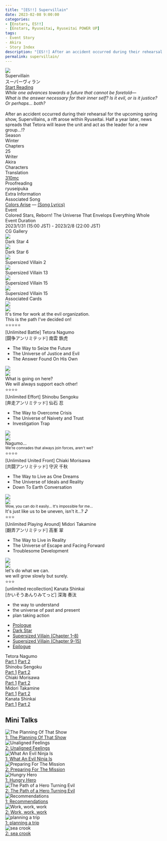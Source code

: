 ```yaml
---
title: "[ES!!] Supervillain"
date: 2023-02-08 9:00:00
categories:
- [Enstars, ES!!]
- [Enstars, Ryuseitai, Ryuseitai POWER UP]
tags:
- Event Story
- Akira
- Story Index
description: "[ES!!] After an accident occurred during their rehearsal for the upcoming spring show, Supervillains, a rift arose within Ryuseitai. Half a year later…"
permalink: supervillain/
---
```


<div class="preview-wrapper" style="--storyColor:#5ac189;--storyColor-rgb:90,193,137;--storyColor-h:147.4;--storyColor-s:45.4%;--storyColor-l:55.5%;">
    <div class="grid-wrapper">
        <div class="preview-background" style="background-image: url('/img/es/eventstory/supervillain/tetorabcgframe.jpg')"></div>
        <div class="preview-box">
            <div class="title-area">
                <div class="title-area__title">Supervillain</div>
                <div class="title-area__subtitle">スーパーヴィラン</div>
                <div class="title-area__start"><a href="/supervillain/prologue">Start Reading</a></div>
            </div>
            <div class="info-area">
                <div class="synopsis">
                <em>While one advances towards a future that cannot be foretold—<br>
                What is the answer necessary for their inner self? Is it evil, or is it justice?<br>
                Or perhaps… both?</em><br><br>After an accident occurred during their rehearsal for the upcoming spring show, Supervillains, a rift arose within Ryuseitai. Half a year later, news spreads that Tetora will leave the unit and act as the leader for a new group…!?
                </div>
                <div class="info">
                    <div class="info-item season">
                        <div class="label">
                            Season
                        </div>
                        <div class="value">
                            Winter
                        </div>
                    </div>
                    <div class="info-item chapters">
                        <div class="label">
                            Chapters
                        </div>
                        <div class="value">
                            25
                        </div>
                    </div>
                    <div class="info-item writer">
                        <div class="label">
                            Writer
                        </div>
                        <div class="value">
                            Akira
                        </div>
                    </div>
                    <div class="info-item characters">
                        <div class="label">
                            Characters
                        </div>
                        <div class="value">
                        <a href="/categories/Enstars/Tetora" character="Tetora"></a>
                        <a href="/categories/Enstars/Shinobu" character="Shinobu"></a>
                        <a href="/categories/Enstars/Chiaki" character="Chiaki"></a>
        								<a href="/categories/Enstars/Midori" character="Midori"></a>
                        <a href="/categories/Enstars/Kanata" character="Kanata"></a>
                        </div>
                    </div>
                    <div class="info-item tl">
                        <div class="label">
                            Translation
                        </div>
                        <div class="value">
                            <a href="/about">310mc</a>
                        </div>
                    </div>
                    <div class="info-item pr">
                        <div class="label">
                            Proofreading
                        </div>
                        <div class="value">
                            ryuseipuka
                            </div>
                        </div>
                    </div>
                </div>
            </div>
        </div>
    </div>

<!-- more -->

<style>
    .preview-wrapper {
        display: none;
    }
    @media (max-width: 567px) {
        .post-block {
            padding: 5px 10px 8px !important;
        }
    }
</style>
<div class="story-wrapper" style="--storyColor:#5ac189;--storyColor-rgb:90,193,137;--storyColor-h:147.4;--storyColor-s:45.4%;--storyColor-l:55.5%;">
    <div class="grid-wrapper">
        <div class="story-background" style="background: top/cover url(/img/es/eventstory/supervillain/tetoraorigcg.jpg)"></div>
        <div class="story-box">
            <div class="story-cover">
                <div><img src="/img/es/eventstory/supervillain/tetorabcgframe_300px.jpg"></div>
            </div>
            <div class="title-area">
                <div class="title-area__title">Supervillain</div>
                <div class="title-area__subtitle">スーパーヴィラン</div>
                <div class="title-area__start">
                    <a href="prologue">Start Reading</a>
                </div>
            </div>
            <div class="info-area">
                <div class="synopsis">
                <em>While one advances towards a future that cannot be foretold—<br>
                What is the answer necessary for their inner self? Is it evil, or is it justice?<br>
                Or perhaps… both?</em><br><br>After an accident occurred during their rehearsal for the upcoming spring show, Supervillains, a rift arose within Ryuseitai. Half a year later, news spreads that Tetora will leave the unit and act as the leader for a new group…!?
                </div>
                <div class="info">
                    <div class="info-item season">
                        <div class="label">
                            Season
                        </div>
                        <div class="value">
                            Winter
                        </div>
                    </div>
                    <div class="info-item chapters">
                        <div class="label">
                            Chapters
                        </div>
                        <div class="value">
                            25
                        </div>
                    </div>
                    <div class="info-item writer">
                        <div class="label">
                            Writer
                        </div>
                        <div class="value">
                            Akira
                        </div>
                    </div>
                    <div class="info-item characters">
                        <div class="label">
                            Characters
                        </div>
                        <div class="value">
                        <a href="/categories/Enstars/Tetora" character="Tetora"></a>
                        <a href="/categories/Enstars/Shinobu" character="Shinobu"></a>
                        <a href="/categories/Enstars/Chiaki" character="Chiaki"></a>
        								<a href="/categories/Enstars/Midori" character="Midori"></a>
                        <a href="/categories/Enstars/Kanata" character="Kanata"></a>
                        </div>
                    </div>
                    <div class="info-item tl">
                        <div class="label">
                            Translation
                        </div>
                        <div class="value">
                          <a href="/about">310mc</a>
                        </div>
                    </div>
                    <div class="info-item pr">
                        <div class="label">
                            Proofreading
                        </div>
                        <div class="value">
                            ryuseipuka
                        </div>
                    </div>
                </div>
                <div class="extra-area">
                    <div class="tab-header">
                        <div class="tab-header__name">Extra Information</div>
                    </div>
                    <div class="tab-content">
                        <div class="tab-item">
                          <div class="label">
                            Associated Song
                            </div>
                          <div class="value">
                            <a href="https://www.youtube.com/watch?v=lEKV8kzVp-4">Colors Arise</a> — <a href="/colors_arise">(Song Lyrics)</a>
                            </div>
                        </div>
                        <div class="tab-item">
                            <div class="label">
                                Event
                            </div>
                            <div class="value">
                                Colored Stars, Reborn! The Universe That Envelops Everything Whole
                            </div>
                        </div>
                        <div class="tab-item">
                            <div class="label">
                                Event Duration
                            </div>
                            <div class="value">
                                2023/1/31 (15:00 JST) - 2023/2/8 (22:00 JST)
                            </div>
                        </div>
                    </div>
                </div>
                <div class="cg-gallery">
                    <div class="tab-header">
                        <div class="tab-header__name">CG Gallery</div>
                    </div>
                    <div class="tab-content">
                        <div class="gallery">
                            <div class="gallery-item">
                                <div class="image">
                                    <img src="/img/es/eventstory/supervillain/tetoraorigcg.jpg">
                                </div>
                                <div class="caption">
                                    Dark Star 4
                                </div>
                            </div>
                            <div class="gallery-item">
                                <div class="image">
                                    <img src="/img/es/eventstory/supervillain/shinobuorigcg.jpg">
                                </div>
                                <div class="caption">
                                    Dark Star 6
                                </div>
                            </div>
                            <div class="gallery-item">
                                <div class="image">
                                    <img src="/img/es/eventstory/supervillain/chiakiorigcg.jpg">
                                </div>
                                <div class="caption">
                                    Supersized Villain 2
                                </div>
                            </div>
                            <div class="gallery-item">
                                <div class="image">
                                    <img src="/img/es/eventstory/supervillain/shinobubcg.jpg">
                                </div>
                                <div class="caption">
                                    Supersized Villain 13
                                </div>
                            </div>
                            <div class="gallery-item">
                                <div class="image">
                                    <img src="/img/es/eventstory/supervillain/chiakibcg.jpg">
                                </div>
                                <div class="caption">
                                    Supersized Villain 15
                                </div>
                            </div>
                            <div class="gallery-item">
                                <div class="image">
                                    <img src="/img/es/eventstory/supervillain/tetorabcg.jpg">
                                </div>
                                <div class="caption">
                                    Supersized Villain 15
                                </div>
                            </div>
                        </div>
                    </div>
                </div>
                <div class="story-cards">
                    <div class="tab-header">
                        <div class="tab-header__name">Associated Cards</div>
                    </div>
                    <div class="tab-content">
                        <div class="cards">
                            <div class="cards-item">
                                <div class="image">
                                    <div class="single unbloomed">
                                        <img src="/img/es/eventstory/supervillain/tetoraframe_300px.jpg">
                                    </div>
                                    <div class="single bloomed">
                                        <img src="/img/es/eventstory/supervillain/tetorabcgframe_300px.jpg">
                                    </div>
                                    <div class="quotes__wrapper">
                                        <div class="quotes">
                                            <div class="unbloomed">It's time for work at the evil organization.<!--悪の組織のお仕事だ--></div>
                                            <div class="bloomed">This is the path I've decided on!<!--これが俺の決めた道ッス！--></div>
                                        </div>
                                    </div>
                                </div>
                                <div class="lightbox">
                                    <div class="card__name">⭐⭐⭐⭐⭐<br>[Unlimited Battle] Tetora Nagumo</div>
                                    <div class="card__jp">[闘争アンリミテッド] 南雲 鉄虎</div>
                                    <div class="skills">
                                        <ul>
                                            <li id="center">
                                                <div class="name">The Way to Seize the Future<!--未来の掴み方--></div>
                                                <div class="desc"></div>
                                            </li>
                                            <li id="live">
                                                <div class="name">The Universe of Justice and Evil<!--正義と悪の宇宙--></div>
                                                <div class="desc"></div>
                                            </li>
                                            <li id="lesson">
                                                <div class="name">The Answer Found On His Own<!--自身で出す答え--></div>
                                                <div class="desc"></div>
                                            </li>
                                        </ul>
                                    </div>
                                </div>
                            </div>
                            <div class="cards-item">
                                <div class="image">
                                    <div class="single unbloomed">
                                        <img src="/img/es/eventstory/supervillain/shinobuframe_300px.jpg">
                                    </div>
                                    <div class="single bloomed">
                                        <img src="/img/es/eventstory/supervillain/shinobubcgframe_300px.jpg">
                                    </div>
                                    <div class="quotes__wrapper">
                                        <div class="quotes">
                                            <div class="unbloomed">What is going on here?<!--マジで何なんでござるか？--></div>
                                            <div class="bloomed">We will always support each other!<!--支え合っていくでござる！--></div>
                                        </div>
                                    </div>
                                </div>
                                <div class="lightbox">
                                    <div class="card__name">⭐⭐⭐⭐<br>[Unlimited Effort] Shinobu Sengoku</div>
                                    <div class="card__jp">[奔走アンリミテッド] 仙石 忍</div>
                                    <div class="skills">
                                        <ul>
                                            <li id="center">
                                                <div class="name">The Way to Overcome Crisis<!--危機の乗り切り方--></div>
                                                <div class="desc"></div>
                                            </li>
                                            <li id="live">
                                                <div class="name">The Universe of Naivety and Trust<!--純真と信頼の宇宙--></div>
                                                <div class="desc"></div>
                                            </li>
                                            <li id="lesson">
                                                <div class="name">Investigation Trap<!--調査先の罠--></div>
                                                <div class="desc"></div>
                                            </li>
                                        </ul>
                                    </div>
                                </div>
                            </div>
                            <div class="cards-item">
                                <div class="image">
                                    <div class="single unbloomed">
                                        <img src="/img/es/eventstory/supervillain/chiakiframe_300px.jpg">
                                    </div>
                                    <div class="single bloomed">
                                        <img src="/img/es/eventstory/supervillain/chiakibcgframe_300px.jpg">
                                    </div>
                                    <div class="quotes__wrapper">
                                        <div class="quotes">
                                            <div class="unbloomed">Nagumo…<!--南雲…--></div>
                                            <div class="bloomed"><small>We're comrades that always join forces, aren't we?</small><!--手を取り合える仲間だろう--></div>
                                        </div>
                                    </div>
                                </div>
                                <div class="lightbox">
                                    <div class="card__name">⭐⭐⭐⭐<br>[Unlimited United Front] Chiaki Morisawa</div>
                                    <div class="card__jp">[共闘アンリミテッド] 守沢 千秋</div>
                                    <div class="skills">
                                        <ul>
                                            <li id="center">
                                                <div class="name">The Way to Live as One Dreams<!--夢見た在り方--></div>
                                                <div class="desc"></div>
                                            </li>
                                            <li id="live">
                                                <div class="name">The Universe of Ideals and Reality<!--理想と現実の宇宙	--></div>
                                                <div class="desc"></div>
                                            </li>
                                            <li id="lesson">
                                                <div class="name">Down To Earth Conversation<!--迫真のやり取り--></div>
                                                <div class="desc"></div>
                                            </li>
                                        </ul>
                                    </div>
                                </div>
                            </div>
                            <div class="cards-item">
                                <div class="image">
                                    <div class="single unbloomed">
                                        <img src="/img/es/eventstory/supervillain/midoriframe_300px.jpg">
                                    </div>
                                    <div class="single bloomed">
                                        <img src="/img/es/eventstory/supervillain/midoribcgframe_300px.jpg">
                                    </div>
                                    <div class="quotes__wrapper">
                                        <div class="quotes">
                                            <div class="unbloomed"><small>Wow, you can do it easily… It's impossible for me…</small><!--よくできるよね…俺は無理…--></div>
                                            <div class="bloomed">It's just like us to be uneven, isn't it…? ♪<!--凸凹なのが俺たちでしょ…♪--></div>
                                        </div>
                                    </div>
                                </div>
                                <div class="lightbox">
                                    <div class="card__name">⭐⭐⭐<br>[Unlimited Playing Around] Midori Takamine</div>
                                    <div class="card__jp">[翻弄アンリミテッド] 高峯 翠</div>
                                    <div class="skills">
                                        <ul>
                                            <li id="center">
                                                <div class="name">The Way to Live in Reality<!--現実の生き方--></div>
                                                <div class="desc"></div>
                                            </li>
                                            <li id="live">
                                                <div class="name">The Universe of Escape and Facing Forward<!--逃避、向き合う宇宙--></div>
                                                <div class="desc"></div>
                                            </li>
                                            <li id="lesson">
                                                <div class="name">Troublesome Development<!--厄介な展開--></div>
                                                <div class="desc"></div>
                                            </li>
                                        </ul>
                                    </div>
                                </div>
                            </div>
                            <div class="cards-item">
                                <div class="image">
                                    <div class="single unbloomed">
                                        <img src="/img/es/eventstory/supervillain/kanataframe_300px.jpg">
                                    </div>
                                    <div class="single bloomed">
                                        <img src="/img/es/eventstory/supervillain/kanatabcgframe_300px.jpg">
                                    </div>
                                    <div class="quotes__wrapper">
                                        <div class="quotes">
                                            <div class="unbloomed">let's do what we can.<!--できることはしましょう--></div>
                                            <div class="bloomed">we will grow slowly but surely.<!--すこしずつせいちょうですね--></div>
                                        </div>
                                    </div>
                                </div>
                                <div class="lightbox">
                                    <div class="card__name">⭐⭐⭐<br>[unlimited recollection] Kanata Shinkai</div>
                                    <div class="card__jp">[かいそうあんりみてっど] 深海 奏汰</div>
                                    <div class="skills">
                                        <ul>
                                            <li id="center">
                                                <div class="name">the way to understand<!--りかいのしかた--></div>
                                                <div class="desc"></div>
                                            </li>
                                            <li id="live">
                                                <div class="name">the universe of past and present<!--かこといまのうちゅう--></div>
                                                <div class="desc"></div>
                                            </li>
                                            <li id="lesson">
                                                <div class="name">plan taking action<!--さくせんこうどう--></div>
                                                <div class="desc"></div>
                                            </li>
                                        </ul>
                                    </div>
                                </div>
                            </div>
                        </div>
                    </div>
                </div>
            </div>
            <div class="chapter-area">
                <div class="chapters">
                    <ul>
                        <li>
                            <a href="prologue" id="none">Prologue</a>
                        </li>
                        <li>
                            <a href="dark_star" id="none">Dark Star</a>                          
                        </li>
                        <li>
                            <a href="supersized_villain" id="none">Supersized Villain (Chapter 1–8)</a>          
                        </li>
                        <li>
                            <a href="supersized_villain_p2" id="none">Supersized Villain (Chapter 9–15)</a>          
                        </li>
                        <li>
                            <a href="epilogue" id="none">Epilogue</a>
                        </li>
                    </ul>
                </div>
              <div class="mini-talks">
                    <div class="mini-talk">
                        <div class="mt-header">Tetora Nagumo</div>
                        <div class="mt-content">
                        <div class="item">
                            <a href="minitalk/tetora_1" id="none">Part 1</a>
                            <a href="minitalk/tetora_2" id="none">Part 2</a>
                            </div>
                        </div>
                    </div>
                    <div class="mini-talk">
                        <div class="mt-header">Shinobu Sengoku</div>
                        <div class="mt-content">
                            <div class="item">
                            <a href="minitalk/shinobu_1" id="none">Part 1</a>
                            <a href="minitalk/shinobu_2" id="none">Part 2</a>
                            </div>
                        </div>
                    </div>
                    <div class="mini-talk">
                        <div class="mt-header">Chiaki Morisawa</div>
                        <div class="mt-content">
                            <div class="item">
                            <a href="minitalk/chiaki_1" id="none">Part 1</a>
                            <a href="minitalk/chiaki_2" id="none">Part 2</a>
                            </div>
                        </div>
                    </div>
                    <div class="mini-talk">
                        <div class="mt-header">Midori Takamine</div>
                        <div class="mt-content">
                            <div class="item">
                            <a href="minitalk/midori_1" id="none">Part 1</a>
                            <a href="minitalk/midori_2" id="none">Part 2</a>
                            </div>
                        </div>
                    </div>
                    <div class="mini-talk">
                        <div class="mt-header">Kanata Shinkai</div>
                        <div class="mt-content">
                        <div class="item">
                            <a href="minitalk/kanata_1" id="none">Part 1</a>
                            <a href="minitalk/kanata_2" id="none">Part 2</a>
                            </div>
                        </div>
                    </div>
                </div>
            </div>
        </div>
    </div>
</div>

## Mini Talks

<div class="stories">
    <div class="story">
        <div class="thumbimage">
            <img
                src="/img/es/eventstory/supervillain/tetoraframe_300px.jpg"
                alt="The Planning Of That Show"
            />
        </div>
        <a href="/supervillain/minitalk/tetora_1" class="storyName" target="_blank">
            <span>1: The Planning Of That Show</span>
            <span class="read"></span>
        </a>
    </div>
    <div class="story">
        <div class="thumbimage">
            <img
                src="/img/es/eventstory/supervillain/tetorabcgframe_300px.jpg"
                alt="Unaligned Feelings"
            />
        </div>
        <a href="/supervillain/minitalk/tetora_2" class="storyName" target="_blank">
            <span>2: Unaligned Feelings</span>
            <span class="read"></span>
        </a>
    </div>
    <div class="story">
        <div class="thumbimage">
            <img
                src="/img/es/eventstory/supervillain/shinobuframe_300px.jpg"
                alt="What An Evil Ninja Is"
            />
        </div>
        <a href="/supervillain/minitalk/shinobu_1" class="storyName" target="_blank">
            <span>1: What An Evil Ninja Is</span>
            <span class="read"></span>
        </a>
    </div>
    <div class="story">
        <div class="thumbimage">
            <img
                src="/img/es/eventstory/supervillain/shinobubcgframe_300px.jpg"
                alt="Preparing For The Mission"
            />
        </div>
        <a href="/supervillain/minitalk/shinobu_2" class="storyName" target="_blank">
            <span>2: Preparing For The Mission</span>
            <span class="read"></span>
        </a>
    </div>
    <div class="story">
        <div class="thumbimage">
            <img
                src="/img/es/eventstory/supervillain/chiakiframe_300px.jpg"
                alt="Hungry Hero"
            />
        </div>
        <a href="/supervillain/minitalk/chiaki_1" class="storyName" target="_blank">
            <span>1: Hungry Hero</span>
            <span class="read"></span>
        </a>
    </div>
    <div class="story">
        <div class="thumbimage">
            <img
                src="/img/es/eventstory/supervillain/chiakibcgframe_300px.jpg"
                alt="The Path of a Hero Turning Evil"
            />
        </div>
        <a href="/supervillain/minitalk/chiaki_2" class="storyName" target="_blank">
            <span>2: The Path of a Hero Turning Evil</span>
            <span class="read"></span>
        </a>
    </div>
    <div class="story">
        <div class="thumbimage">
            <img
                src="/img/es/eventstory/supervillain/midoriframe_300px.jpg"
                alt="Recommendations"
            />
        </div>
        <a href="/supervillain/minitalk/midori_1" class="storyName" target="_blank">
            <span>1: Recommendations</span>
            <span class="read"></span>
        </a>
    </div>
    <div class="story">
        <div class="thumbimage">
            <img
                src="/img/es/eventstory/supervillain/midoribcgframe_300px.jpg"
                alt="Work, work, work"
            />
        </div>
        <a href="/supervillain/minitalk/midori_2" class="storyName" target="_blank">
            <span>2: Work, work, work</span>
            <span class="read"></span>
        </a>
    </div>
    <div class="story">
        <div class="thumbimage">
            <img
                src="/img/es/eventstory/supervillain/kanataframe_300px.jpg"
                alt="planning a trip"
            />
        </div>
        <a href="/supervillain/minitalk/kanata_1" class="storyName" target="_blank">
            <span>1: planning a trip</span>
            <span class="read"></span>
        </a>
    </div>
    <div class="story">
        <div class="thumbimage">
            <img
                src="/img/es/eventstory/supervillain/kanatabcgframe_300px.jpg"
                alt="sea crook"
            />
        </div>
        <a href="/supervillain/minitalk/kanata_2" class="storyName" target="_blank">
            <span>2: sea crook</span>
            <span class="read"></span>
        </a>
    </div>
</div>
